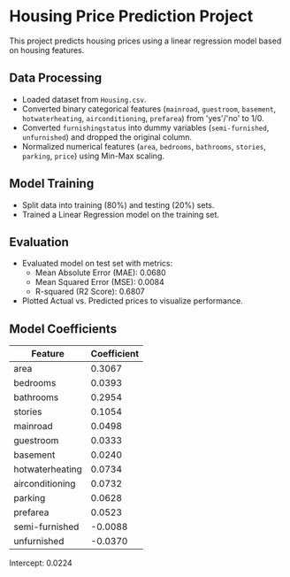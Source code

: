 # Housing Price Prediction Project

This project predicts housing prices using a linear regression model based on housing features.

## Data Processing
- Loaded dataset from `Housing.csv`.
- Converted binary categorical features (`mainroad`, `guestroom`, `basement`, `hotwaterheating`, `airconditioning`, `prefarea`) from 'yes'/'no' to 1/0.
- Converted `furnishingstatus` into dummy variables (`semi-furnished`, `unfurnished`) and dropped the original column.
- Normalized numerical features (`area`, `bedrooms`, `bathrooms`, `stories`, `parking`, `price`) using Min-Max scaling.

## Model Training
- Split data into training (80%) and testing (20%) sets.
- Trained a Linear Regression model on the training set.

## Evaluation
- Evaluated model on test set with metrics:
  - Mean Absolute Error (MAE): 0.0680
  - Mean Squared Error (MSE): 0.0084
  - R-squared (R2 Score): 0.6807
- Plotted Actual vs. Predicted prices to visualize performance.

## Model Coefficients
| Feature          | Coefficient |
|------------------|-------------|
| area             | 0.3067      |
| bedrooms         | 0.0393      |
| bathrooms        | 0.2954      |
| stories          | 0.1054      |
| mainroad         | 0.0498      |
| guestroom        | 0.0333      |
| basement         | 0.0240      |
| hotwaterheating  | 0.0734      |
| airconditioning  | 0.0732      |
| parking          | 0.0628      |
| prefarea         | 0.0523      |
| semi-furnished   | -0.0088     |
| unfurnished      | -0.0370     |

Intercept: 0.0224
